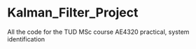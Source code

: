 # Kalman_Filter_Project
All the code for the TUD MSc course AE4320 practical, system identification
